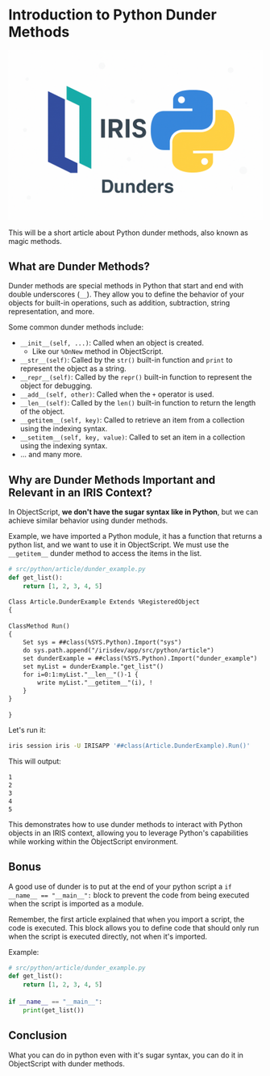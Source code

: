 # Introduction to Python Dunder Methods

![img](https://raw.githubusercontent.com/grongierisc/iris-python-article/master/misc/img/image%20dunder.png)

This will be a short article about Python dunder methods, also known as magic methods.

## What are Dunder Methods?

Dunder methods are special methods in Python that start and end with double underscores (`__`). They allow you to define the behavior of your objects for built-in operations, such as addition, subtraction, string representation, and more.

Some common dunder methods include:

- `__init__(self, ...)`: Called when an object is created.
    - Like our `%OnNew` method in ObjectScript.
- `__str__(self)`: Called by the `str()` built-in function and `print` to represent the object as a string.
- `__repr__(self)`: Called by the `repr()` built-in function to represent the object for debugging.
- `__add__(self, other)`: Called when the `+` operator is used.
- `__len__(self)`: Called by the `len()` built-in function to return the length of the object.
- `__getitem__(self, key)`: Called to retrieve an item from a collection using the indexing syntax.
- `__setitem__(self, key, value)`: Called to set an item in a collection using the indexing syntax.
- ... and many more.

## Why are Dunder Methods Important and Relevant in an IRIS Context?

In ObjectScript, **we don't have the sugar syntax like in Python**, but we can achieve similar behavior using dunder methods.

Example, we have imported a Python module, it has a function that returns a python list, and we want to use it in ObjectScript. We must use the `__getitem__` dunder method to access the items in the list.

```python
# src/python/article/dunder_example.py
def get_list():
    return [1, 2, 3, 4, 5]
```

```objectscript
Class Article.DunderExample Extends %RegisteredObject
{

ClassMethod Run()
{
    Set sys = ##class(%SYS.Python).Import("sys")
    do sys.path.append("/irisdev/app/src/python/article")
    set dunderExample = ##class(%SYS.Python).Import("dunder_example")
    set myList = dunderExample."get_list"()
    for i=0:1:myList."__len__"()-1 {
        write myList."__getitem__"(i), !
    }
}

}
```

Let's run it:

```bash
iris session iris -U IRISAPP '##class(Article.DunderExample).Run()'
```

This will output:

```
1
2
3
4
5
```

This demonstrates how to use dunder methods to interact with Python objects in an IRIS context, allowing you to leverage Python's capabilities while working within the ObjectScript environment.

## Bonus

A good use of dunder is to put at the end of your python script a `if __name__ == "__main__":` block to prevent the code from being executed when the script is imported as a module.

Remember, the first article explained that when you import a script, the code is executed. This block allows you to define code that should only run when the script is executed directly, not when it's imported.

Example:

```python
# src/python/article/dunder_example.py
def get_list():
    return [1, 2, 3, 4, 5]

if __name__ == "__main__":
    print(get_list())
```

## Conclusion

What you can do in python even with it's sugar syntax, you can do it in ObjectScript with dunder methods.